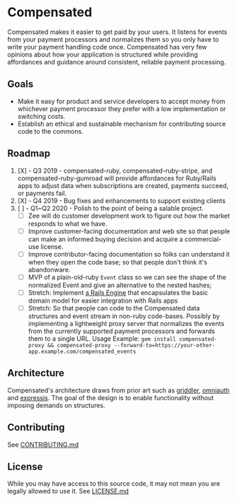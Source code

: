 # Compensated

Compensated makes it easier to get paid by your users. It listens for events from your payment processors and normalizes them so you only have to write your payment handling code once. Compensated has very few opinions about how your application is structured while providing affordances and guidance around consistent, reliable payment processing.

## Goals

  - Make it easy for product and service developers to accept money from whichever payment processor they prefer with a low implementation or switching costs.
  - Establish an ethical and sustainable mechanism for contributing source code to the commons.

## Roadmap

1. [X] - Q3 2019 - compensated-ruby, compensated-ruby-stripe, and compensated-ruby-gumroad will provide affordances for Ruby/Rails apps to adjust data when subscriptions are created, payments succeed, or payments fail.
2. [X] - Q4 2019 - Bug fixes and enhancements to support existing clients
3. [ ] - Q1~Q2 2020 - Polish to the point of being a salable project.
    - [ ] Zee will do customer development work to figure out how the market responds to what we have.
    - [ ] Improve customer-facing documentation and web site so that people can make an informed buying decision and acquire a commercial-use license.
    - [ ] Improve contributor-facing documentation so folks can understand it when they open the code base; so that people don't think it's abandonware.
    - [ ] MVP of a plain-old-ruby  `Event` class so we can see the shape of the normalized Event and give an alternative to the nested hashes;
    - [ ] Stretch: Implement [a Rails Engine](https://guides.rubyonrails.org/engines.html) that encapsulates the basic domain model for easier integration with Rails apps
    - [ ] Stretch: So that people can code to the Compensated data structures and event stream in non-ruby code-bases. Possibly by implementing a lightweight proxy server that normalizes the events from the currently supported payment processors and forwards them to a single URL. Usage Example: `gem install compensated-proxy && compensated-proxy --forward-to=https://your-other-app.example.com/compensated_events`

## Architecture

Compensated's architecture draws from prior art such as [griddler](https://github.com/thoughtbot/griddler), [omniauth](https://github.com/omniauth/omniauth) and [expressjs](https://expressjs.com/). The goal of the design is to enable functionality without imposing demands on structures.

## Contributing
See [CONTRIBUTING.md](CONTRIBUTING.md)


## License
While you may have access to this source code, it may not mean you are legally allowed to use it.
See [LICENSE.md](LICENSE.md)